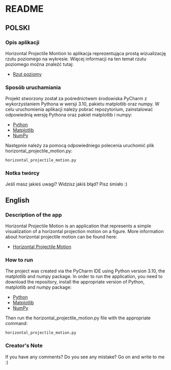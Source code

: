 # README #

## POLSKI

### Opis aplikacji
Horizontal Projectile Montion to aplikacja reprezentująca prostą wizualizację rzutu poziomego na wykresie. 
Więcej informacji na ten temat rzutu poziomego można znaleźć tutaj:

* [Rzut poziomy](https://www.naukowiec.org/wiedza/fizyka/rzut-poziomy_631.html)


### Sposób uruchamiania
Projekt stworzony został za pośrednictwem środowiska PyCharm z wykorzystaniem Pythona w wersji 3.10, pakietu matplotlib
oraz numpy. W celu uruchomienia aplikacji należy pobrać repozytorium, zainstalować odpowiednią wersję Pythona oraz
pakiet matplotlib i numpy:

* [Python](https://www.python.org/downloads/)
* [Matplotlib](https://matplotlib.org/stable/users/getting_started/index.html#installation-quick-start)
* [NumPy](https://numpy.org/install/)

Następnie należy za pomocą odpowiedniego polecenia uruchomić plik horizontal_projectile_motion.py:
```
horizontal_projectile_motion.py
```

### Notka twórcy
Jeśli masz jakieś uwagi? Widzisz jakiś błąd? Pisz śmiało :)

## English

### Description of the app
Horizontal Projectile Motion is an application that represents a simple visualization of a horizontal projection motion
on a figure. More information about horizontal projectile motion can be found here:

* [Horizontal Projectile Motion](https://physicscatalyst.com/article/horizontal-projectile-motion/)

### How to run
The project was created via the PyCharm IDE using Python version 3.10, the matplotlib and numpy package.
In order to run the application, you need to download the repository, install the appropriate version of Python,
matplotlib and numpy package:

* [Python](https://www.python.org/downloads/)
* [Matplotlib](https://matplotlib.org/stable/users/getting_started/index.html#installation-quick-start)
* [NumPy](https://numpy.org/install/)

Then run the horizontal_projectile_motion.py file with the appropriate command:
```
horizontal_projectile_motion.py
```

### Creator's Note
If you have any comments? Do you see any mistake? Go on and write to me :) 